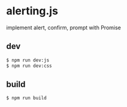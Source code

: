 # alerting.js

implement alert, confirm, prompt with Promise

## dev

```bash
$ npm run dev:js
$ npm run dev:css
```

## build

```bash
$ npm run build
```
